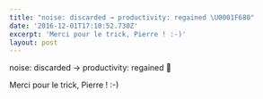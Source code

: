 ```yaml
---
title: "noise: discarded → productivity: regained \U0001F680"
date: '2016-12-01T17:10:52.730Z'
excerpt: 'Merci pour le trick, Pierre ! :-)'
layout: post
---
```

noise: discarded → productivity: regained 🚀

Merci pour le trick, Pierre ! :-)
